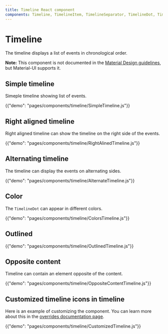 ```yaml
---
title: Timeline React component
components: Timeline, TimelineItem, TimelineSeparator, TimelineDot, TimelineConnector, TimelineContent, TimelineOppositeContent
---
```


# Timeline

<p class="description">The timeline displays a list of events in chronological order.</p>

**Note:** This component is not documented in the [Material Design guidelines](https://material.io/), but Material-UI supports it.

## Simple timeline

Simeple timeline showing list of events.

{{"demo": "pages/components/timeline/SimpleTimeline.js"}}

## Right aligned timeline

Right aligned timeline can show the timeline on the right side of the events.

{{"demo": "pages/components/timeline/RightAlinedTimeline.js"}}

## Alternating timeline

The timeline can display the events on alternating sides.

{{"demo": "pages/components/timeline/AlternateTimeline.js"}}

## Color

The `TimelineDot` can appear in different colors.

{{"demo": "pages/components/timeline/ColorsTimeline.js"}}

## Outlined

{{"demo": "pages/components/timeline/OutlinedTimeline.js"}}

## Opposite content

Timeline can contain an element opposite of the content.

{{"demo": "pages/components/timeline/OppositeContentTimeline.js"}}

## Customized timeline icons in timeline

Here is an example of customizing the component. You can learn more about this in the
[overrides documentation page](/customization/components/).

{{"demo": "pages/components/timeline/CustomizedTimeline.js"}}
